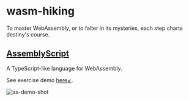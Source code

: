 # wasm-hiking
To master WebAssembly, or to falter in its mysteries, each step charts destiny's course.

## [AssemblyScript](https://www.assemblyscript.org/)
A TypeScript-like language for WebAssembly.

See exercise demo [here↙](/ts-wasm/).

![as-demo-shot](./ts-wasm/screenshot.gif)
